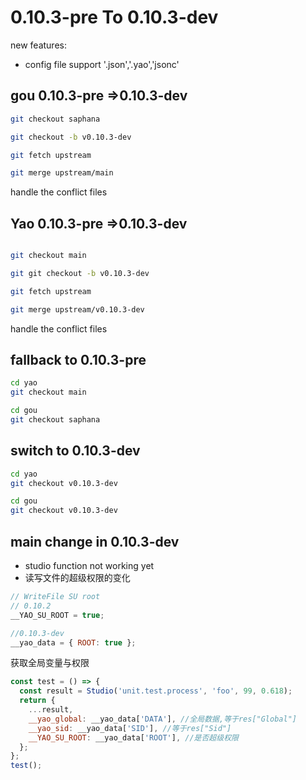 # 0.10.3-pre To 0.10.3-dev

new features:

- config file support '.json','.yao','jsonc'

## gou 0.10.3-pre =>0.10.3-dev

```sh
git checkout saphana

git checkout -b v0.10.3-dev

git fetch upstream

git merge upstream/main

```

handle the conflict files

## Yao 0.10.3-pre =>0.10.3-dev

```sh

git checkout main

git git checkout -b v0.10.3-dev

git fetch upstream

git merge upstream/v0.10.3-dev
```

handle the conflict files

## fallback to 0.10.3-pre

```sh
cd yao
git checkout main

cd gou
git checkout saphana

```

## switch to 0.10.3-dev

```sh
cd yao
git checkout v0.10.3-dev

cd gou
git checkout v0.10.3-dev
```

## main change in 0.10.3-dev

- studio function not working yet
- 读写文件的超级权限的变化

```js
// WriteFile SU root
// 0.10.2
__YAO_SU_ROOT = true;

//0.10.3-dev
__yao_data = { ROOT: true };
```

获取全局变量与权限

```js
const test = () => {
  const result = Studio('unit.test.process', 'foo', 99, 0.618);
  return {
    ...result,
    __yao_global: __yao_data['DATA'], //全局数据,等于res["Global"]
    __yao_sid: __yao_data['SID'], //等于res["Sid"]
    __YAO_SU_ROOT: __yao_data['ROOT'], //是否超级权限
  };
};
test();
```
